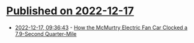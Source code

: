 # [Published on 2022-12-17](index.md)

* [2022-12-17, 09:36:43](https://news.ycombinator.com/item?id=34026321) - [How the McMurtry Electric Fan Car Clocked a 7.9-Second Quarter-Mile](https://www.thedrive.com/news/how-the-mcmurtry-electric-fan-car-clocked-a-7-9-second-quarter-mile)

